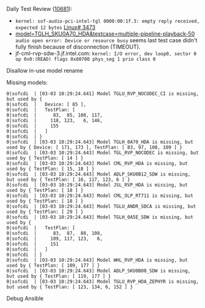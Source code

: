 Daily Test Review ([10681](https://sof-ci.sh.intel.com/#/result/planresultdetail/10681)):

* `kernel: sof-audio-pci-intel-tgl 0000:00:1f.3: empty reply received, expected 12 bytes` [Linux# 3473](https://github.com/thesofproject/linux/issues/3473)
* [model=TGLH_SKU0A70_HDA&testcase=multiple-pipeline-playback-50](https://sof-ci.sh.intel.com/#/result/planresultdetail/10681?model=TGLH_SKU0A70_HDA&testcase=multiple-pipeline-playback-50)  `audio open error: Device or resource busy` seems last test case didn't fully finish because of disconnection (TIMEOUT).
*  jf-cml-rvp-sdw-3.jf.intel.com: `kernel: I/O error, dev loop0, sector 0 op 0x0:(READ) flags 0x80700 phys_seg 1 prio class 0`

Disallow in-use model rename

Missing models:

```
0|sofcdi  | [03-03 10:29:24.641] Model TGLU_RVP_NOCODEC_CI is missing, but used by {
0|sofcdi  |   Device: [ 85 ],
0|sofcdi  |   TestPlan: [
0|sofcdi  |      83,  85, 108, 117,
0|sofcdi  |     118, 123,   6, 146,
0|sofcdi  |     155
0|sofcdi  |   ]
0|sofcdi  | }
0|sofcdi  | [03-03 10:29:24.643] Model TGLH_0A70_HDA is missing, but used by { Device: [ 171, 173 ], TestPlan: [ 83, 97, 108, 109 ] }
0|sofcdi  | [03-03 10:29:24.643] Model TGL_RVP_NOCODEC is missing, but used by { TestPlan: [ 14 ] }
0|sofcdi  | [03-03 10:29:24.643] Model CML_RVP_HDA is missing, but used by { TestPlan: [ 15, 18 ] }
0|sofcdi  | [03-03 10:29:24.643] Model ADLP_SKU0B12_SDW is missing, but used by { TestPlan: [ 16, 117, 123, 6 ] }
0|sofcdi  | [03-03 10:29:24.643] Model JSL_RVP_HDA is missing, but used by { TestPlan: [ 18 ] }
0|sofcdi  | [03-03 10:29:24.643] Model CML_OLP_RT711 is missing, but used by { TestPlan: [ 18 ] }
0|sofcdi  | [03-03 10:29:24.643] Model TGLU_ANDR_SDCA is missing, but used by { TestPlan: [ 29 ] }
0|sofcdi  | [03-03 10:29:24.643] Model TGLH_0A5E_SDW is missing, but used by {
0|sofcdi  |   TestPlan: [
0|sofcdi  |      83,  87,  88, 108,
0|sofcdi  |     109, 117, 123,   6,
0|sofcdi  |     151
0|sofcdi  |   ]
0|sofcdi  | }
0|sofcdi  | [03-03 10:29:24.643] Model WHL_RVP_HDA is missing, but used by { TestPlan: [ 109, 177 ] }
0|sofcdi  | [03-03 10:29:24.643] Model ADLP_SKU0B00_SDW is missing, but used by { TestPlan: [ 119, 177 ] }
0|sofcdi  | [03-03 10:29:24.643] Model TGLU_RVP_HDA_ZEPHYR is missing, but used by { TestPlan: [ 123, 134, 6, 152 ] }
```

Debug Ansible
